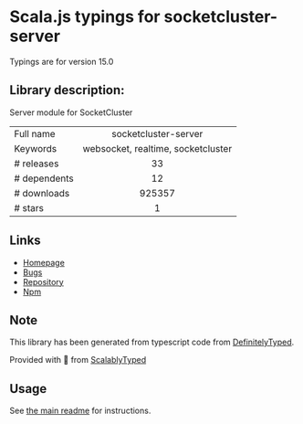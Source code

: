 
# Scala.js typings for socketcluster-server

Typings are for version 15.0

## Library description:
Server module for SocketCluster

|                    |                 |
| ------------------ | :-------------: |
| Full name          | socketcluster-server |
| Keywords           | websocket, realtime, socketcluster |
| # releases         | 33 |
| # dependents       | 12 |
| # downloads        | 925357 |
| # stars            | 1 |

## Links
- [Homepage](https://github.com/SocketCluster/socketcluster-server#readme)
- [Bugs](https://github.com/SocketCluster/socketcluster-server/issues)
- [Repository](https://github.com/SocketCluster/socketcluster-server)
- [Npm](https://www.npmjs.com/package/socketcluster-server)
    


## Note
This library has been generated from typescript code from [DefinitelyTyped](https://definitelytyped.org).

Provided with :purple_heart: from [ScalablyTyped](https://github.com/oyvindberg/ScalablyTyped)

## Usage
See [the main readme](../../readme.md) for instructions.


